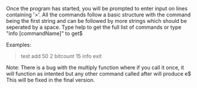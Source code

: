 Once the program has started, you will be prompted to enter input on lines
containing '>'. All the commands follow a basic structure with the command
being the first string and can be followed by more strings which should be
seperated by a space.
Type help to get the full list of commands or type "info [commandName]" to get$

Examples:

> test
> add 50 2
> bitcount 15
> info exit

Note: There is a bug with the multiply function where if you call it once,
it will function as intented but any other command called after will produce e$
This will be fixed in the final version.


